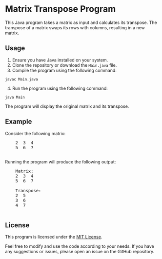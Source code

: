 <h1>Matrix Transpose Program</h1>

  <p>This Java program takes a matrix as input and calculates its transpose. The transpose of a matrix swaps its rows with columns, resulting in a new matrix.</p>

  <h2>Usage</h2>

  <ol>
    <li>Ensure you have Java installed on your system.</li>
    <li>Clone the repository or download the <code>Main.java</code> file.</li>
    <li>Compile the program using the following command:</li>
  </ol>

  <pre><code>javac Main.java</code></pre>

  <ol start="4">
    <li>Run the program using the following command:</li>
  </ol>

  <pre><code>java Main</code></pre>

  <p>The program will display the original matrix and its transpose.</p>

  <h2>Example</h2>

  <p>Consider the following matrix:</p>

  <pre>
    2  3  4
    5  6  7
  </pre>

  <p>Running the program will produce the following output:</p>

  <pre>
    Matrix:
    2  3  4
    5  6  7

    Transpose:
    2  5
    3  6
    4  7
  </pre>

  <h2>License</h2>

  <p>This program is licensed under the <a href="LICENSE">MIT License</a>.</p>

  <p>Feel free to modify and use the code according to your needs. If you have any suggestions or issues, please open an issue on the GitHub repository.</p>
